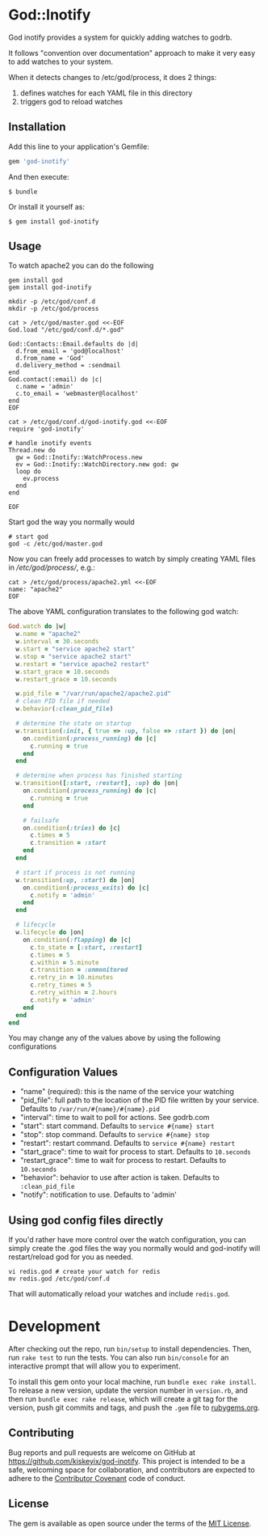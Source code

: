 # God::Inotify

God inotify provides a system for quickly adding watches to godrb.

It follows "convention over documentation" approach to make it very easy to add
watches to your system.

When it detects changes to /etc/god/process, it does 2 things:

1. defines watches for each YAML file in this directory
2. triggers god to reload watches

## Installation

Add this line to your application's Gemfile:

```ruby
gem 'god-inotify'
```

And then execute:

    $ bundle

Or install it yourself as:

    $ gem install god-inotify

## Usage

To watch apache2 you can do the following

```terminal
gem install god
gem install god-inotify

mkdir -p /etc/god/conf.d
mkdir -p /etc/god/process

cat > /etc/god/master.god <<-EOF
God.load "/etc/god/conf.d/*.god"

God::Contacts::Email.defaults do |d|
  d.from_email = 'god@localhost'
  d.from_name = 'God'
  d.delivery_method = :sendmail
end
God.contact(:email) do |c|
  c.name = 'admin'
  c.to_email = 'webmaster@localhost'
end
EOF

cat > /etc/god/conf.d/god-inotify.god <<-EOF
require 'god-inotify'

# handle inotify events
Thread.new do
  gw = God::Inotify::WatchProcess.new
  ev = God::Inotify::WatchDirectory.new god: gw
  loop do
    ev.process
  end
end

EOF
```

Start god the way you normally would

```terminal
# start god
god -c /etc/god/master.god
```

Now you can freely add processes to watch by simply creating YAML
files in _/etc/god/process/_, e.g.:

```terminal
cat > /etc/god/process/apache2.yml <<-EOF
name: "apache2"
EOF
```

The above YAML configuration translates to
the following god watch:

```ruby
God.watch do |w|
  w.name = "apache2"
  w.interval = 30.seconds
  w.start = "service apache2 start"
  w.stop = "service apache2 start"
  w.restart = "service apache2 restart"
  w.start_grace = 10.seconds
  w.restart_grace = 10.seconds

  w.pid_file = "/var/run/apache2/apache2.pid"
  # clean PID file if needed
  w.behavior(:clean_pid_file)

  # determine the state on startup
  w.transition(:init, { true => :up, false => :start }) do |on|
    on.condition(:process_running) do |c|
      c.running = true
    end
  end

  # determine when process has finished starting
  w.transition([:start, :restart], :up) do |on|
    on.condition(:process_running) do |c|
      c.running = true
    end

    # failsafe
    on.condition(:tries) do |c|
      c.times = 5
      c.transition = :start
    end
  end

  # start if process is not running
  w.transition(:up, :start) do |on|
    on.condition(:process_exits) do |c|
      c.notify = 'admin'
    end
  end

  # lifecycle
  w.lifecycle do |on|
    on.condition(:flapping) do |c|
      c.to_state = [:start, :restart]
      c.times = 5
      c.within = 5.minute
      c.transition = :unmonitored
      c.retry_in = 10.minutes
      c.retry_times = 5
      c.retry_within = 2.hours
      c.notify = 'admin'
    end
  end
end
```

You may change any of the values above by using the following configurations

## Configuration Values

  * "name" (required): this is the name of the service your watching
  * "pid\_file": full path to the location of the PID file written by your service.
    Defaults to `/var/run/#{name}/#{name}.pid`
  * "interval": time to wait to poll for actions. See godrb.com
  * "start": start command. Defaults to `service #{name} start`
  * "stop": stop command. Defaults to `service #{name} stop`
  * "restart": restart command. Defaults to `service #{name} restart`
  * "start\_grace": time to wait for process to start. Defaults to `10.seconds`
  * "restart\_grace": time to wait for process to restart. Defaults to `10.seconds`
  * "behavior": behavior to use after action is taken. Defaults to `:clean_pid_file`
  * "notify": notification to use. Defaults to 'admin'

## Using god config files directly

If you'd rather have more control over the watch configuration, you can simply create
the .god files the way you normally would and god-inotify will restart/reload god for
you as needed.

```
vi redis.god # create your watch for redis
mv redis.god /etc/god/conf.d
```

That will automatically reload your watches and include `redis.god`.

# Development

After checking out the repo, run `bin/setup` to install dependencies. Then, run `rake test`
to run the tests. You can also run `bin/console` for an interactive prompt that will allow
you to experiment.

To install this gem onto your local machine, run `bundle exec rake install`. To release a new
version, update the version number in `version.rb`, and then run `bundle exec rake release`,
which will create a git tag for the version, push git commits and tags, and push the `.gem`
file to [rubygems.org](https://rubygems.org).

## Contributing

Bug reports and pull requests are welcome on GitHub at https://github.com/kiskeyix/god-inotify.
This project is intended to be a safe, welcoming space for collaboration, and contributors are
expected to adhere to the [Contributor Covenant](contributor-covenant.org) code of conduct.

## License

The gem is available as open source under the terms of the [MIT License](http://opensource.org/licenses/MIT).

